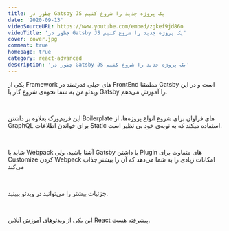 ```yaml
---
title: چطور در Gatsby JS یک پروژه جدید را شروع کنیم
date: '2020-09-13'
videoSourceURL: https://www.youtube.com/embed/zgkef9jd86o
videoTitle: 'چطور در Gatsby JS یک پروژه جدید را شروع کنیم'
cover: cover.jpg
comment: true
homepage: true
category: react-advanced
description: 'چطور در Gatsby JS یک پروژه جدید را شروع کنیم'
---
```


یکی از Framework های خیلی قدرتمند در FrontEnd مطمئنا Gatsby است و در این ویدئو من به شما نحوه‌ی شروع کار با Gatsby را آموزش می‌دهم.

<br />

این فریم‌ورک بعلاوه بر داشتن Boilerplate های فراوان برای شروع انواع پروژه‌ها، از GraphQL برای خواندن اطلاعات Static استفاده میکند که به نوبه‌ی خود بی نظیر است.

<br />

شاید با Webpack آشنا باشید، ولی Gatsby با داشتن Plugin های متفاوت برای Customize کردن Webpack امکانات زیادی را به شما می‌دهد که آن را بیشتر جذاب می‌کند

<br />

جزئیات بیشتر را می‌توانید در ویدئو ببینید.

<br />

این یکی از ویدئو‌های
[آموزش آنلاین React پیشرفته](/react-advanced-course)
هست.
